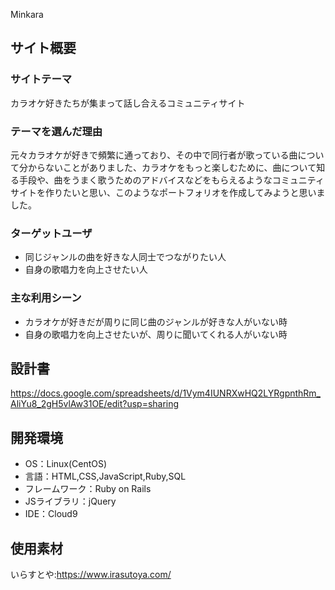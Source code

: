  Minkara 
## サイト概要
### サイトテーマ
カラオケ好きたちが集まって話し合えるコミュニティサイト
### テーマを選んだ理由
 元々カラオケが好きで頻繁に通っており、その中で同行者が歌っている曲について分からないことがありました、カラオケをもっと楽しむために、曲について知る手段や、曲をうまく歌うためのアドバイスなどをもらえるようなコミュニティサイトを作りたいと思い、このようなポートフォリオを作成してみようと思いました。 
### ターゲットユーザ
* 同じジャンルの曲を好きな人同士でつながりたい人 
* 自身の歌唱力を向上させたい人 
### 主な利用シーン
* カラオケが好きだが周りに同じ曲のジャンルが好きな人がいない時 
* 自身の歌唱力を向上させたいが、周りに聞いてくれる人がいない時 
## 設計書
 https://docs.google.com/spreadsheets/d/1Vym4IUNRXwHQ2LYRgpnthRm_AliYu8_2gH5vlAw31OE/edit?usp=sharing
## 開発環境
- OS：Linux(CentOS)
- 言語：HTML,CSS,JavaScript,Ruby,SQL
- フレームワーク：Ruby on Rails
- JSライブラリ：jQuery
- IDE：Cloud9
## 使用素材
いらすとや:https://www.irasutoya.com/